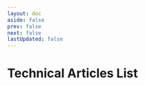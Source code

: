```yaml
---
layout: doc
aside: false
prev: false
next: false
lastUpdated: false
---
```

# Technical Articles List
<category/>

